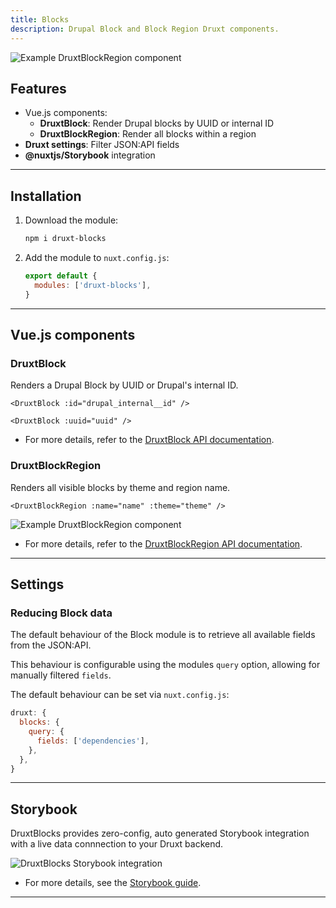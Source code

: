 ```yaml
---
title: Blocks
description: Drupal Block and Block Region Druxt components.
---
```


![Example DruxtBlockRegion component](/images/druxt-block-region.png)


## Features

- Vue.js components:
  - **DruxtBlock**: Render Drupal blocks by UUID or internal ID
  - **DruxtBlockRegion**: Render all blocks within a region
- **Druxt settings**: Filter JSON:API fields
- **@nuxtjs/Storybook** integration

* * *

## Installation

1. Download the module:
   ```sh
   npm i druxt-blocks
   ```

2. Add the module to `nuxt.config.js`:
   ```js
   export default {
     modules: ['druxt-blocks'],
   }
   ```

* * *

## Vue.js components

### DruxtBlock

Renders a Drupal Block by UUID or Drupal's internal ID.

```vue
<DruxtBlock :id="drupal_internal__id" />
```

```vue
<DruxtBlock :uuid="uuid" />
```

- For more details, refer to the [DruxtBlock API documentation](/api/packages/blocks/components/DruxtBlock).


### DruxtBlockRegion

Renders all visible blocks by theme and region name.

```vue
<DruxtBlockRegion :name="name" :theme="theme" />
```

![Example DruxtBlockRegion component](/images/druxt-block-region.png)

- For more details, refer to the [DruxtBlockRegion API documentation](/api/packages/blocks/components/DruxtBlockRegion).

* * *

## Settings

### Reducing Block data

The default behaviour of the Block module is to retrieve all available fields from the JSON:API.

This behaviour is configurable using the modules `query` option, allowing for manually filtered `fields`.

The default behaviour can be set via `nuxt.config.js`:
```js
druxt: {
  blocks: {
    query: {
      fields: ['dependencies'],
    },
  },
}
```

* * *

## Storybook

DruxtBlocks provides zero-config, auto generated Storybook integration with a live data connnection to your Druxt backend.

![DruxtBlocks Storybook integration](/images/druxt-block-storybook.png)

- For more details, see the [Storybook guide](/guide/storybook).

* * *
